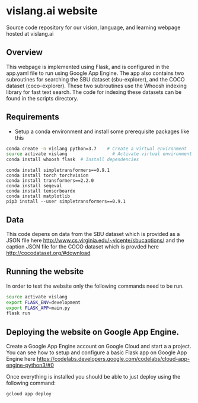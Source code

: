 # vislang.ai website
Source code repository for our vision, language, and learning webpage hosted at vislang.ai


## Overview
This webpage is implemented using Flask, and is configured in the app.yaml file to run using Google App Engine.
The app also contains two subroutines for searching the SBU dataset (sbu-explorer), and the COCO dataset (coco-explorer).
These two subroutines use the Whoosh indexing library for fast text search. The code for indexing these datasets can be
found in the scripts directory.

## Requirements
- Setup a conda environment and install some prerequisite packages like this
```bash
conda create -n vislang python=3.7    # Create a virtual environment
source activate vislang         	    # Activate virtual environment
conda install whoosh flask  # Install dependencies
```
```
conda install simpletransformers==0.9.1
conda install torch torchvision
conda install transformers==2.2.0
conda install seqeval
conda install tensorboardx
conda install matplotlib
pip3 install --user simpletransformers==0.9.1
```

## Data 
This code depens on data from the SBU dataset which is provided as a JSON file here http://www.cs.virginia.edu/~vicente/sbucaptions/ 
and the caption JSON file for the COCO dataset which is provded here http://cocodataset.org/#download

## Running the website
In order to test the website only the following commands need to be run.
```bash
source activate vislang
export FLASK_ENV=development
export FLASK_APP=main.py
flask run
```

## Deploying the website on Google App Engine.
Create a Google App Engine account on Google Cloud and start a a project. You can see how to setup and configure a basic Flask app on Google App Engine here https://codelabs.developers.google.com/codelabs/cloud-app-engine-python3/#0

Once everything is installed you should be able to just deploy using the following command:

```bash
gcloud app deploy
```
